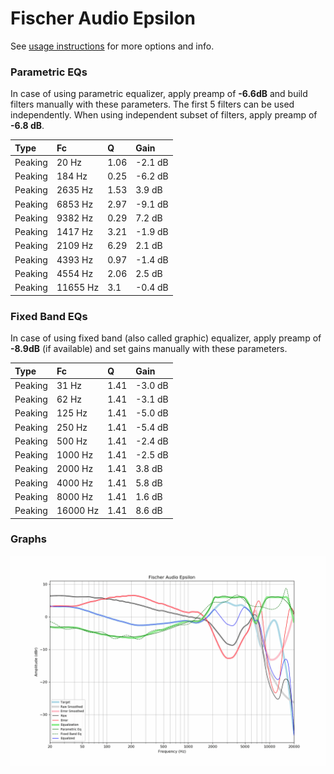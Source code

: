 # Fischer Audio Epsilon
See [usage instructions](https://github.com/jaakkopasanen/AutoEq#usage) for more options and info.

### Parametric EQs
In case of using parametric equalizer, apply preamp of **-6.6dB** and build filters manually
with these parameters. The first 5 filters can be used independently.
When using independent subset of filters, apply preamp of **-6.8 dB**.

| Type    | Fc       |    Q | Gain    |
|:--------|:---------|:-----|:--------|
| Peaking | 20 Hz    | 1.06 | -2.1 dB |
| Peaking | 184 Hz   | 0.25 | -6.2 dB |
| Peaking | 2635 Hz  | 1.53 | 3.9 dB  |
| Peaking | 6853 Hz  | 2.97 | -9.1 dB |
| Peaking | 9382 Hz  | 0.29 | 7.2 dB  |
| Peaking | 1417 Hz  | 3.21 | -1.9 dB |
| Peaking | 2109 Hz  | 6.29 | 2.1 dB  |
| Peaking | 4393 Hz  | 0.97 | -1.4 dB |
| Peaking | 4554 Hz  | 2.06 | 2.5 dB  |
| Peaking | 11655 Hz | 3.1  | -0.4 dB |

### Fixed Band EQs
In case of using fixed band (also called graphic) equalizer, apply preamp of **-8.9dB**
(if available) and set gains manually with these parameters.

| Type    | Fc       |    Q | Gain    |
|:--------|:---------|:-----|:--------|
| Peaking | 31 Hz    | 1.41 | -3.0 dB |
| Peaking | 62 Hz    | 1.41 | -3.1 dB |
| Peaking | 125 Hz   | 1.41 | -5.0 dB |
| Peaking | 250 Hz   | 1.41 | -5.4 dB |
| Peaking | 500 Hz   | 1.41 | -2.4 dB |
| Peaking | 1000 Hz  | 1.41 | -2.5 dB |
| Peaking | 2000 Hz  | 1.41 | 3.8 dB  |
| Peaking | 4000 Hz  | 1.41 | 5.8 dB  |
| Peaking | 8000 Hz  | 1.41 | 1.6 dB  |
| Peaking | 16000 Hz | 1.41 | 8.6 dB  |

### Graphs
![](./Fischer%20Audio%20Epsilon.png)